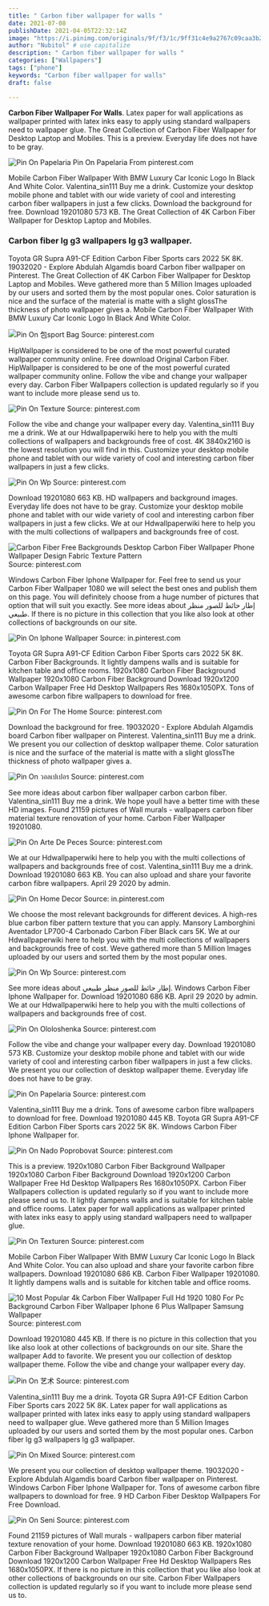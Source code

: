 ```yaml
---
title: " Carbon fiber wallpaper for walls "
date: 2021-07-08
publishDate: 2021-04-05T22:32:14Z
image: "https://i.pinimg.com/originals/9f/f3/1c/9ff31c4e9a2767c09caa3b2eb0f581e0.jpg"
author: "Nubitol" # use capitalize
description: " Carbon fiber wallpaper for walls "
categories: ["Wallpapers"]
tags: ["phone"]
keywords: "Carbon fiber wallpaper for walls"
draft: false

---
```



**Carbon Fiber Wallpaper For Walls**. Latex paper for wall applications as wallpaper printed with latex inks easy to apply using standard wallpapers need to wallpaper glue. The Great Collection of Carbon Fiber Wallpaper for Desktop Laptop and Mobiles. This is a preview. Everyday life does not have to be gray.

![Pin On Papelaria](https://i.pinimg.com/originals/6a/10/77/6a107744532b23cd7b0b98ccc03ac8e6.jpg "Pin On Papelaria")
Pin On Papelaria From pinterest.com


Mobile Carbon Fiber Wallpaper With BMW Luxury Car Iconic Logo In Black And White Color. Valentina_sin111 Buy me a drink. Customize your desktop mobile phone and tablet with our wide variety of cool and interesting carbon fiber wallpapers in just a few clicks. Download the background for free. Download 19201080 573 KB. The Great Collection of 4K Carbon Fiber Wallpaper for Desktop Laptop and Mobiles.

### Carbon fiber lg g3 wallpapers lg g3 wallpaper.

Toyota GR Supra A91-CF Edition Carbon Fiber Sports cars 2022 5K 8K. 19032020 - Explore Abdulah Algamdis board Carbon fiber wallpaper on Pinterest. The Great Collection of 4K Carbon Fiber Wallpaper for Desktop Laptop and Mobiles. Weve gathered more than 5 Million Images uploaded by our users and sorted them by the most popular ones. Color saturation is nice and the surface of the material is matte with a slight glossThe thickness of photo wallpaper gives a. Mobile Carbon Fiber Wallpaper With BMW Luxury Car Iconic Logo In Black And White Color.


![Pin On 包sport Bag](https://i.pinimg.com/originals/1a/d1/4f/1ad14fac8126649eb43085c7dc13114b.jpg "Pin On 包sport Bag")
Source: pinterest.com

HipWallpaper is considered to be one of the most powerful curated wallpaper community online. Free download Original Carbon Fiber. HipWallpaper is considered to be one of the most powerful curated wallpaper community online. Follow the vibe and change your wallpaper every day. Carbon Fiber Wallpapers collection is updated regularly so if you want to include more please send us to.

![Pin On Texture](https://i.pinimg.com/originals/8b/ca/cf/8bcacf7deb90fb3e7d3e6cece53e6f69.jpg "Pin On Texture")
Source: pinterest.com

Follow the vibe and change your wallpaper every day. Valentina_sin111 Buy me a drink. We at our Hdwallpaperwiki here to help you with the multi collections of wallpapers and backgrounds free of cost. 4K 3840x2160 is the lowest resolution you will find in this. Customize your desktop mobile phone and tablet with our wide variety of cool and interesting carbon fiber wallpapers in just a few clicks.

![Pin On Wp](https://i.pinimg.com/474x/9b/fb/2c/9bfb2cdb6bb3b80148abcf50679e2f53.jpg "Pin On Wp")
Source: pinterest.com

Download 19201080 663 KB. HD wallpapers and background images. Everyday life does not have to be gray. Customize your desktop mobile phone and tablet with our wide variety of cool and interesting carbon fiber wallpapers in just a few clicks. We at our Hdwallpaperwiki here to help you with the multi collections of wallpapers and backgrounds free of cost.

![Carbon Fiber Free Backgrounds Desktop Carbon Fiber Wallpaper Phone Wallpaper Design Fabric Texture Pattern](https://i.pinimg.com/originals/bd/e5/12/bde512f6ec6520399cab7a2fe3dc6dfb.jpg "Carbon Fiber Free Backgrounds Desktop Carbon Fiber Wallpaper Phone Wallpaper Design Fabric Texture Pattern")
Source: pinterest.com

Windows Carbon Fiber Iphone Wallpaper for. Feel free to send us your Carbon Fiber Wallpaper 1080 we will select the best ones and publish them on this page. You will definitely choose from a huge number of pictures that option that will suit you exactly. See more ideas about إطار حائط للصور منظر طبيعي. If there is no picture in this collection that you like also look at other collections of backgrounds on our site.

![Pin On Iphone Wallpaper](https://i.pinimg.com/736x/ea/10/51/ea1051cae6fc1ef3610b467f26627b6b.jpg "Pin On Iphone Wallpaper")
Source: in.pinterest.com

Toyota GR Supra A91-CF Edition Carbon Fiber Sports cars 2022 5K 8K. Carbon Fiber Backgrounds. It lightly dampens walls and is suitable for kitchen table and office rooms. 1920x1080 Carbon Fiber Background Wallpaper 1920x1080 Carbon Fiber Background Download 1920x1200 Carbon Wallpaper Free Hd Desktop Wallpapers Res 1680x1050PX. Tons of awesome carbon fibre wallpapers to download for free.

![Pin On For The Home](https://i.pinimg.com/originals/7f/dd/9d/7fdd9d512e671100c0bc4e6e43635c75.jpg "Pin On For The Home")
Source: pinterest.com

Download the background for free. 19032020 - Explore Abdulah Algamdis board Carbon fiber wallpaper on Pinterest. Valentina_sin111 Buy me a drink. We present you our collection of desktop wallpaper theme. Color saturation is nice and the surface of the material is matte with a slight glossThe thickness of photo wallpaper gives a.

![Pin On วอลเปเปอร](https://i.pinimg.com/originals/cf/7d/0c/cf7d0c73d7e6b771904d1548d8a94ebc.jpg "Pin On วอลเปเปอร")
Source: pinterest.com

See more ideas about carbon fiber wallpaper carbon carbon fiber. Valentina_sin111 Buy me a drink. We hope youll have a better time with these HD images. Found 21159 pictures of Wall murals - wallpapers carbon fiber material texture renovation of your home. Carbon Fiber Wallpaper 19201080.

![Pin On Arte De Peces](https://i.pinimg.com/originals/92/11/df/9211df48784592c0264cf43da6c9e223.jpg "Pin On Arte De Peces")
Source: pinterest.com

We at our Hdwallpaperwiki here to help you with the multi collections of wallpapers and backgrounds free of cost. Valentina_sin111 Buy me a drink. Download 19201080 663 KB. You can also upload and share your favorite carbon fibre wallpapers. April 29 2020 by admin.

![Pin On Home Decor](https://i.pinimg.com/originals/68/be/6b/68be6bbd8ffec48ae39166ba21ed296d.jpg "Pin On Home Decor")
Source: in.pinterest.com

We choose the most relevant backgrounds for different devices. A high-res blue carbon fiber pattern texture that you can apply. Mansory Lamborghini Aventador LP700-4 Carbonado Carbon Fiber Black cars 5K. We at our Hdwallpaperwiki here to help you with the multi collections of wallpapers and backgrounds free of cost. Weve gathered more than 5 Million Images uploaded by our users and sorted them by the most popular ones.

![Pin On Wp](https://i.pinimg.com/474x/4c/6b/80/4c6b8001dff6358f6a15f5a290bedb13.jpg "Pin On Wp")
Source: pinterest.com

See more ideas about إطار حائط للصور منظر طبيعي. Windows Carbon Fiber Iphone Wallpaper for. Download 19201080 686 KB. April 29 2020 by admin. We at our Hdwallpaperwiki here to help you with the multi collections of wallpapers and backgrounds free of cost.

![Pin On Ololoshenka](https://i.pinimg.com/originals/a5/18/54/a51854c999487ddf706e059181a7c646.jpg "Pin On Ololoshenka")
Source: pinterest.com

Follow the vibe and change your wallpaper every day. Download 19201080 573 KB. Customize your desktop mobile phone and tablet with our wide variety of cool and interesting carbon fiber wallpapers in just a few clicks. We present you our collection of desktop wallpaper theme. Everyday life does not have to be gray.

![Pin On Papelaria](https://i.pinimg.com/originals/6a/10/77/6a107744532b23cd7b0b98ccc03ac8e6.jpg "Pin On Papelaria")
Source: pinterest.com

Valentina_sin111 Buy me a drink. Tons of awesome carbon fibre wallpapers to download for free. Download 19201080 445 KB. Toyota GR Supra A91-CF Edition Carbon Fiber Sports cars 2022 5K 8K. Windows Carbon Fiber Iphone Wallpaper for.

![Pin On Nado Poprobovat](https://i.pinimg.com/originals/81/14/57/8114573d72496b774d374e14fb5476a0.png "Pin On Nado Poprobovat")
Source: pinterest.com

This is a preview. 1920x1080 Carbon Fiber Background Wallpaper 1920x1080 Carbon Fiber Background Download 1920x1200 Carbon Wallpaper Free Hd Desktop Wallpapers Res 1680x1050PX. Carbon Fiber Wallpapers collection is updated regularly so if you want to include more please send us to. It lightly dampens walls and is suitable for kitchen table and office rooms. Latex paper for wall applications as wallpaper printed with latex inks easy to apply using standard wallpapers need to wallpaper glue.

![Pin On Texturen](https://i.pinimg.com/736x/74/75/a4/7475a4dc50e9aa737babf929748ed735.jpg "Pin On Texturen")
Source: pinterest.com

Mobile Carbon Fiber Wallpaper With BMW Luxury Car Iconic Logo In Black And White Color. You can also upload and share your favorite carbon fibre wallpapers. Download 19201080 686 KB. Carbon Fiber Wallpaper 19201080. It lightly dampens walls and is suitable for kitchen table and office rooms.

![10 Most Popular 4k Carbon Fiber Wallpaper Full Hd 1920 1080 For Pc Background Carbon Fiber Wallpaper Iphone 6 Plus Wallpaper Samsung Wallpaper](https://i.pinimg.com/originals/32/54/8f/32548fd99213d06969ab26f3cdfeba15.jpg "10 Most Popular 4k Carbon Fiber Wallpaper Full Hd 1920 1080 For Pc Background Carbon Fiber Wallpaper Iphone 6 Plus Wallpaper Samsung Wallpaper")
Source: pinterest.com

Download 19201080 445 KB. If there is no picture in this collection that you like also look at other collections of backgrounds on our site. Share the wallpaper Add to favorite. We present you our collection of desktop wallpaper theme. Follow the vibe and change your wallpaper every day.

![Pin On 艺术](https://i.pinimg.com/originals/d4/fc/5d/d4fc5d4053c186b546ddd5c18c27fe42.jpg "Pin On 艺术")
Source: pinterest.com

Valentina_sin111 Buy me a drink. Toyota GR Supra A91-CF Edition Carbon Fiber Sports cars 2022 5K 8K. Latex paper for wall applications as wallpaper printed with latex inks easy to apply using standard wallpapers need to wallpaper glue. Weve gathered more than 5 Million Images uploaded by our users and sorted them by the most popular ones. Carbon fiber lg g3 wallpapers lg g3 wallpaper.

![Pin On Mixed](https://i.pinimg.com/originals/11/08/a9/1108a9cf88ca8afe1194d8fdec960477.jpg "Pin On Mixed")
Source: pinterest.com

We present you our collection of desktop wallpaper theme. 19032020 - Explore Abdulah Algamdis board Carbon fiber wallpaper on Pinterest. Windows Carbon Fiber Iphone Wallpaper for. Tons of awesome carbon fibre wallpapers to download for free. 9 HD Carbon Fiber Desktop Wallpapers For Free Download.

![Pin On Seni](https://i.pinimg.com/originals/9f/f3/1c/9ff31c4e9a2767c09caa3b2eb0f581e0.jpg "Pin On Seni")
Source: pinterest.com

Found 21159 pictures of Wall murals - wallpapers carbon fiber material texture renovation of your home. Download 19201080 663 KB. 1920x1080 Carbon Fiber Background Wallpaper 1920x1080 Carbon Fiber Background Download 1920x1200 Carbon Wallpaper Free Hd Desktop Wallpapers Res 1680x1050PX. If there is no picture in this collection that you like also look at other collections of backgrounds on our site. Carbon Fiber Wallpapers collection is updated regularly so if you want to include more please send us to.

